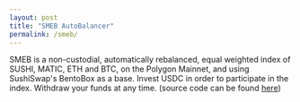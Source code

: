 ```yaml
---
layout: post
title: "SMEB AutoBalancer"
permalink: /smeb/
---
```


SMEB is a non-custodial, automatically rebalanced, equal weighted index of SUSHI, MATIC, ETH and BTC, on the Polygon Mainnet, and using SushiSwap's BentoBox as a base. Invest USDC in order to participate in the index. Withdraw your funds at any time. (source code can be found [here](https://github.com/RichJamo/BentoBoxBalancer))